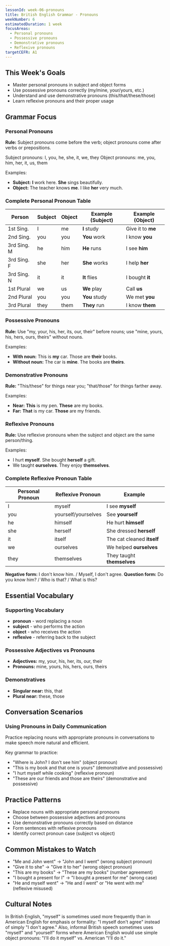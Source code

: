 ```yaml
---
lessonId: week-06-pronouns
title: British English Grammar - Pronouns
weekNumber: 6
estimatedDuration: 1 week
focusAreas:
  - Personal pronouns
  - Possessive pronouns
  - Demonstrative pronouns
  - Reflexive pronouns
targetCEFR: A1
---
```


## This Week's Goals

- Master personal pronouns in subject and object forms
- Use possessive pronouns correctly (my/mine, your/yours, etc.)
- Understand and use demonstrative pronouns (this/that/these/those)
- Learn reflexive pronouns and their proper usage

## Grammar Focus

### Personal Pronouns

**Rule:** Subject pronouns come before the verb; object pronouns come after verbs or prepositions.

Subject pronouns: I, you, he, she, it, we, they
Object pronouns: me, you, him, her, it, us, them

Examples:
- **Subject:** **I** work here. **She** sings beautifully.
- **Object:** The teacher knows **me**. I like **her** very much.

### Complete Personal Pronoun Table

| Person | Subject | Object | Example (Subject) | Example (Object) |
|--------|---------|--------|-------------------|------------------|
| 1st Sing. | I | me | **I** study | Give it to **me** |
| 2nd Sing. | you | you | **You** work | I know **you** |
| 3rd Sing. M | he | him | **He** runs | I see **him** |
| 3rd Sing. F | she | her | **She** works | I help **her** |
| 3rd Sing. N | it | it | **It** flies | I bought **it** |
| 1st Plural | we | us | **We** play | Call **us** |
| 2nd Plural | you | you | **You** study | We met **you** |
| 3rd Plural | they | them | **They** run | I know **them** |

### Possessive Pronouns

**Rule:** Use "my, your, his, her, its, our, their" before nouns; use "mine, yours, his, hers, ours, theirs" without nouns.

Examples:
- **With noun:** This is **my** car. Those are **their** books.
- **Without noun:** The car is **mine**. The books are **theirs**.

### Demonstrative Pronouns

**Rule:** "This/these" for things near you; "that/those" for things farther away.

Examples:
- **Near:** **This** is my pen. **These** are my books.
- **Far:** **That** is my car. **Those** are my friends.

### Reflexive Pronouns

**Rule:** Use reflexive pronouns when the subject and object are the same person/thing.

Examples:
- I hurt **myself**. She bought **herself** a gift.
- We taught **ourselves**. They enjoy **themselves**.

### Complete Reflexive Pronoun Table

| Personal Pronoun | Reflexive Pronoun | Example |
|------------------|-------------------|---------|
| I | myself | I see **myself** |
| you | yourself/yourselves | See **yourself** |
| he | himself | He hurt **himself** |
| she | herself | She dressed **herself** |
| it | itself | The cat cleaned **itself** |
| we | ourselves | We helped **ourselves** |
| they | themselves | They taught **themselves** |

**Negative form:** I don't know him. / Myself, I don't agree.
**Question form:** Do you know him? / Who is that? / What is this?

## Essential Vocabulary

### Supporting Vocabulary
- **pronoun** - word replacing a noun
- **subject** - who performs the action
- **object** - who receives the action
- **reflexive** - referring back to the subject

### Possessive Adjectives vs Pronouns
- **Adjectives:** my, your, his, her, its, our, their
- **Pronouns:** mine, yours, his, hers, ours, theirs

### Demonstratives
- **Singular near:** this, that
- **Plural near:** these, those

## Conversation Scenarios

### Using Pronouns in Daily Communication

Practice replacing nouns with appropriate pronouns in conversations to make speech more natural and efficient.

Key grammar to practice:
- "Where is John? I don't see him" (object pronoun)
- "This is my book and that one is yours" (demonstrative and possessive)
- "I hurt myself while cooking" (reflexive pronoun)
- "These are our friends and those are theirs" (demonstrative and possessive)

## Practice Patterns

- Replace nouns with appropriate personal pronouns
- Choose between possessive adjectives and pronouns
- Use demonstrative pronouns correctly based on distance
- Form sentences with reflexive pronouns
- Identify correct pronoun case (subject vs object)

## Common Mistakes to Watch

- "Me and John went" → "John and I went" (wrong subject pronoun)
- "Give it to she" → "Give it to her" (wrong object pronoun)
- "This are my books" → "These are my books" (number agreement)
- "I bought a present for I" → "I bought a present for me" (wrong case)
- "He and myself went" → "He and I went" or "He went with me" (reflexive misused)

## Cultural Notes

In British English, "myself" is sometimes used more frequently than in American English for emphasis or formality: "I myself don't agree" instead of simply "I don't agree." Also, informal British speech sometimes uses "myself" and "yourself" forms where American English would use simple object pronouns: "I'll do it myself" vs. American "I'll do it."